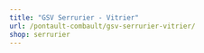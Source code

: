 ```yaml
---
title: "GSV Serrurier - Vitrier"
url: /pontault-combault/gsv-serrurier-vitrier/
shop: serrurier
---
```

